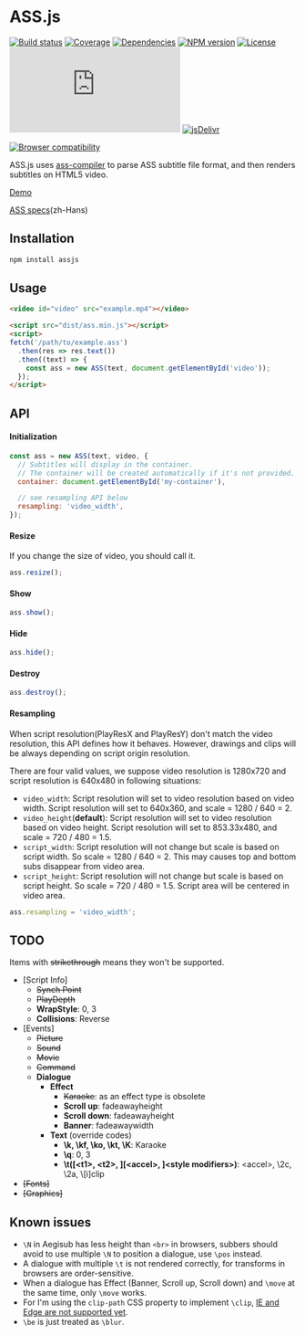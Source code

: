 # ASS.js

[![Build status](https://img.shields.io/travis/weizhenye/ASS.svg)](https://travis-ci.org/weizhenye/ASS)
[![Coverage](https://img.shields.io/codecov/c/github/weizhenye/ASS.svg)](https://codecov.io/gh/weizhenye/ASS)
[![Dependencies](https://img.shields.io/david/weizhenye/ASS.svg)](https://david-dm.org/weizhenye/ASS)
[![NPM version](https://img.shields.io/npm/v/assjs.svg)](https://www.npmjs.com/package/assjs)
[![License](https://img.shields.io/npm/l/assjs.svg)](https://github.com/weizhenye/assjs/blob/master/LICENSE)
[![File size](https://badge-size.herokuapp.com/weizhenye/ASS/master/dist/ass.min.js?compression=gzip&color=blue&label=min%2Bgzip)](https://unpkg.com/asa-renderer/dist/ass.min.js)
[![jsDelivr](https://data.jsdelivr.com/v1/package/npm/assjs/badge?style=rounded)](https://www.jsdelivr.com/package/npm/assjs)

[![Browser compatibility](https://saucelabs.com/browser-matrix/assjs.svg)](https://saucelabs.com/u/assjs)

ASS.js uses [ass-compiler](https://github.com/weizhenye/ass-compiler) to parse ASS subtitle file format, and then renders subtitles on HTML5 video.

[Demo](https://ass.js.org/)

[ASS specs](https://github.com/weizhenye/ASS/wiki/ASS-%E5%AD%97%E5%B9%95%E6%A0%BC%E5%BC%8F%E8%A7%84%E8%8C%83)(zh-Hans)

## Installation

```bash
npm install assjs
```

## Usage

```html
<video id="video" src="example.mp4"></video>

<script src="dist/ass.min.js"></script>
<script>
fetch('/path/to/example.ass')
  .then(res => res.text())
  .then((text) => {
    const ass = new ASS(text, document.getElementById('video'));
  });
</script>
```

## API

#### Initialization

```js
const ass = new ASS(text, video, {
  // Subtitles will display in the container.
  // The container will be created automatically if it's not provided.
  container: document.getElementById('my-container'),

  // see resampling API below
  resampling: 'video_width',
});
```

#### Resize

If you change the size of video, you should call it.

```js
ass.resize();
```

#### Show

```js
ass.show();
```

#### Hide

```js
ass.hide();
```

#### Destroy

```js
ass.destroy();
```

#### Resampling

When script resolution(PlayResX and PlayResY) don't match the video resolution, this API defines how it behaves. However, drawings and clips will be always depending on script origin resolution.

There are four valid values, we suppose video resolution is 1280x720 and script resolution is 640x480 in following situations:
* `video_width`: Script resolution will set to video resolution based on video width. Script resolution will set to 640x360, and scale = 1280 / 640 = 2.
* `video_height`(__default__): Script resolution will set to video resolution based on video height. Script resolution will set to 853.33x480, and scale = 720 / 480 = 1.5.
* `script_width`: Script resolution will not change but scale is based on script width. So scale = 1280 / 640 = 2. This may causes top and bottom subs disappear from video area.
* `script_height`: Script resolution will not change but scale is based on script height. So scale = 720 / 480 = 1.5. Script area will be centered in video area.

```js
ass.resampling = 'video_width';
```

## TODO

Items with <del>strikethrough</del> means they won't be supported.

* [Script Info]
  * ~~Synch Point~~
  * ~~PlayDepth~~
  * __WrapStyle__: 0, 3
  * __Collisions__: Reverse
* [Events]
  * ~~Picture~~
  * ~~Sound~~
  * ~~Movie~~
  * ~~Command~~
  * __Dialogue__
    + __Effect__
      - ~~Karaoke~~: as an effect type is obsolete
      - __Scroll up__: fadeawayheight
      - __Scroll down__: fadeawayheight
      - __Banner__: fadeawaywidth
    + __Text__ (override codes)
      - __\k, \kf, \ko, \kt, \K__: Karaoke
      - __\q__: 0, 3
      - __\t([&lt;t1&gt;, &lt;t2&gt;, ][&lt;accel&gt;, ]&lt;style modifiers&gt;)__: &lt;accel&gt;, \2c, \2a, \\[i]clip
* ~~[Fonts]~~
* ~~[Graphics]~~

## Known issues

* `\N` in Aegisub has less height than `<br>` in browsers, subbers should avoid to use multiple `\N` to position a dialogue, use `\pos` instead.
* A dialogue with multiple `\t` is not rendered correctly, for transforms in browsers are order-sensitive.
* When a dialogue has Effect (Banner, Scroll up, Scroll down) and `\move` at the same time, only `\move` works.
* For I'm using the `clip-path` CSS property to implement `\clip`, [IE and Edge are not supported yet](https://caniuse.com/#feat=css-clip-path).
* `\be` is just treated as `\blur`.
